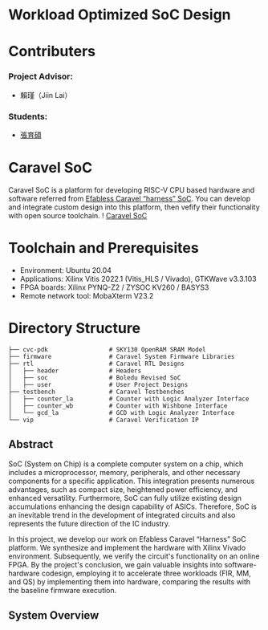 # Workload Optimized SoC Design

# Contributers
### Project Advisor:  
- 賴瑾（Jiin Lai）
### Students:
- [張育碩](https://github.com/SamChang03)

# Caravel SoC
Caravel SoC is a platform for developing RISC-V CPU based hardware and software referred from [Efabless Caravel “harness” SoC](https://caravel-harness.readthedocs.io/en/latest/#efabless-caravel-harness-soc). You can develop and integrate custom design into this platform, then vefify their functionality with open source toolchain.
! [Caravel SoC](https://drive.google.com/file/d/1BHkNMGrbxTgqNbNhZ2pyIwUX_KYCqpba/view?usp=drive_link)


# Toolchain and Prerequisites
- Environment: Ubuntu 20.04
- Applications: Xilinx Vitis 2022.1 (Vitis_HLS / Vivado), GTKWave v3.3.103
- FPGA boards: Xilinx PYNQ-Z2 / ZYSOC KV260 / BASYS3
- Remote network tool: MobaXterm V23.2

# Directory Structure
    ├── cvc-pdk                 # SKY130 OpenRAM SRAM Model
    ├── firmware                # Caravel System Firmware Libraries
    ├── rtl                     # Caravel RTL Designs
    │   ├── header              # Headers
    │   ├── soc                 # Boledu Revised SoC
    │   ├── user                # User Project Designs
    ├── testbench               # Caravel Testbenches
    │   ├── counter_la          # Counter with Logic Analyzer Interface
    │   ├── counter_wb          # Counter with Wishbone Interface
    │   └── gcd_la              # GCD with Logic Analyzer Interface
    └── vip                     # Caravel Verification IP


## Abstract
SoC (System on Chip) is a complete computer system on a chip, which includes a 
microprocessor, memory, peripherals, and other necessary components for a specific 
application. This integration presents numerous advantages, such as compact size, 
heightened power efficiency, and enhanced versatility. Furthermore, SoC can fully utilize
existing design accumulations enhancing the design capability of ASICs. Therefore, SoC 
is an inevitable trend in the development of integrated circuits and also represents the 
future direction of the IC industry.
  
In this project, we develop our work on Efabless Caravel “Harness” SoC platform. 
We synthesize and implement the hardware with Xilinx Vivado environment. 
Subsequently, we verify the circuit's functionality on an online FPGA. By the project's 
conclusion, we gain valuable insights into software-hardware codesign, employing it to 
accelerate three workloads (FIR, MM, and QS) by implementing them into hardware, 
comparing the results with the baseline firmware execution.

## System Overview

